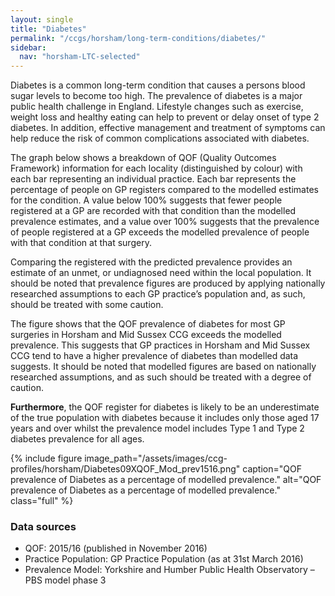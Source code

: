 ```yaml
---
layout: single
title: "Diabetes"
permalink: "/ccgs/horsham/long-term-conditions/diabetes/"
sidebar:
  nav: "horsham-LTC-selected"
---
```



Diabetes is a common long-term condition that causes a persons blood sugar levels to become too high. The prevalence of diabetes is a major public health challenge in England. Lifestyle changes such as exercise, weight loss and healthy eating can help to prevent or delay onset of type 2 diabetes. In addition, effective management and treatment of symptoms can help reduce the risk of common complications associated with diabetes.

The graph below shows a breakdown of QOF (Quality Outcomes Framework) information for each locality (distinguished by colour) with each bar representing an individual practice. Each bar represents the percentage of people on GP registers compared to the modelled estimates for the condition. A value below 100% suggests that fewer people registered at a GP are recorded with that condition than the modelled prevalence estimates, and a value over 100% suggests that the prevalence of people registered at a GP exceeds the modelled prevalence of people with that condition at that surgery.

Comparing the registered with the predicted prevalence provides an estimate of an unmet, or undiagnosed need within the local population. It should be noted that prevalence figures are produced by applying nationally researched assumptions to each GP practice’s population and, as such, should be treated with some caution.

The figure shows that the QOF prevalence of diabetes for most GP surgeries in Horsham and Mid Sussex CCG exceeds the modelled prevalence. This suggests that GP practices in Horsham and Mid Sussex CCG tend to have a higher prevalence of diabetes than modelled data suggests. It should be noted that modelled figures are based on nationally researched assumptions, and as such should be treated with a degree of caution. 

**Furthermore**, the QOF register for diabetes is likely to be an underestimate of the true population with diabetes because it includes only those aged 17 years and over whilst the prevalence model includes Type 1 and Type 2 diabetes prevalence for all ages.

{% include figure image_path="/assets/images/ccg-profiles/horsham/Diabetes09XQOF_Mod_prev1516.png" caption="QOF prevalence of Diabetes as a percentage of modelled prevalence." alt="QOF prevalence of Diabetes as a percentage of modelled prevalence." class="full" %}

### Data sources

- QOF: 2015/16 (published in November 2016)
- Practice Population: GP Practice Population (as at 31st March 2016)
- Prevalence Model: Yorkshire and Humber Public Health Observatory &#8211; PBS model phase 3